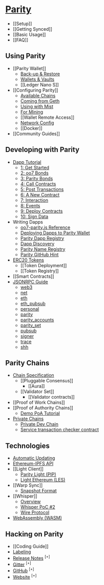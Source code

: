 # [Parity](Home)
- [[Setup]]
- [[Getting Synced]]
- [[Basic Usage]]
- [[FAQ]]

## Using Parity
- [[Parity Wallet]]
  - [Back-up & Restore](Backing-up-&-Restoring)
  - [Wallets & Vaults](Accounts%2C-Wallets%2C-Vaults)
  - [[Ledger Nano S]]
- [[Configuring Parity]]
  - [Available Chains](Chain-specification)
  - [Coming from Geth](Importing-a-Chain-from-Geth)
  - [Using with Mist](Using-Parity-with-Mist)
  - [For Mining](Mining)
  - [[Wallet Remote Access]]
  - [Network Config](Network-Configuration)
  - [[Docker]]
- [[Community Guides]]

## Developing with Parity
- [Dapp Tutorial](Dapp-Tutorial)
  - [1: Get Started](Tutorial-Part-1)
  - [2: oo7 Bonds](Tutorial-Part-2)
  - [3: Parity Bonds](Tutorial-Part-3)
  - [4: Call Contracts](Tutorial-Part-4)
  - [5: Post Transactions](Tutorial-Part-5)
  - [6: A New Contract](Tutorial-Part-6)
  - [7: Interaction](Tutorial-Part-7)
  - [8: Events](Tutorial-Part-8)
  - [9: Deploy Contracts](Tutorial-Part-9)
  - [10: Sign Data](Tutorial-Part-10)
- Writing Dapps
  - [oo7-parity.js Reference](oo7-Parity-Reference)
  - [Deploying Dapps to Parity Wallet](Deploying-DApps-to-Parity-Wallet)
  - [Parity Dapp Registry](Parity-dapp-registry)
  - [Dapp Discovery](Register-your-DAPP-for-discovery)
  - [Parity Name Registry](Parity-name-registry)
  - [Parity GitHub Hint](Parity-github-hint)
- [ERC20 Tokens](Tokens)
  - [[Token Deployment]]
  - [[Token Registry]]
- [[Smart Contracts]]
- [JSONRPC Guide](JSONRPC)
  - [web3](JSONRPC-web3-module)
  - [net](JSONRPC-net-module)
  - [eth](JSONRPC-eth-module)
  - [eth_pubsub](JSONRPC-Eth-Pub-Sub-Module)
  - [personal](JSONRPC-personal-module)
  - [parity](JSONRPC-parity-module)
  - [parity_accounts](JSONRPC-parity_accounts-module)
  - [parity_set](JSONRPC-parity_set-module)
  - [pubsub](JSONRPC-Parity-Pub-Sub-module)
  - [signer](JSONRPC-signer-module)
  - [trace](JSONRPC-trace-module)
  - [shh](JSONRPC-shh-Module)

## Parity Chains
- [Chain Specification](Chain-specification)
  - [[Pluggable Consensus]]
    - [[Aura]]
  - [[Validator Set]]
    - [[Validator contracts]]
- [[Proof of Work Chains]]
- [[Proof of Authority Chains]]
  - [Demo PoA Tutorial](Demo-PoA-tutorial)
- [Private Chains](Private-chains)
  - [Private Dev Chain](Private-development-chain)
  - [Service transaction checker contract](Service-transaction-checker-contract)

## Technologies
- [Automatic Updating](Automatic-Updating)
- [Ethereum-IPFS API](IPFS)
- [[Light Client]]
  - [Parity Light (PIP)](The-Parity-Light-Protocol-(PIP))
  - [Light Ethereum (LES)](Light-Ethereum-Subprotocol-(LES))
- [[Warp Sync]]
  - [Snapshot Format](Warp-Sync-Snapshot-Format)
- [[Whisper]]
  - [Overview](Whisper-Overview)
  - [Whisper PoC #2](Whisper-PoC-2)
  - [Wire Protocol](Whisper-PoC-2-Wire-Protocol)
- [WebAssembly (WASM)](WASM)

## Hacking on Parity
- [[Coding Guide]]
- [Labeling](Labelling)
- [Release Notes](https://github.com/paritytech/parity/blob/master/CHANGELOG.md) <sup>[+]</sup>
- [Gitter](https://gitter.im/ethcore/parity) <sup>[+]</sup>
- [GitHub](https://github.com/paritytech/parity) <sup>[+]</sup>
- [Website](https://parity.io) <sup>[+]</sup>
